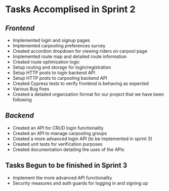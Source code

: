 # Tasks Accomplised in Sprint 2
## _Frontend_
- Implemented login and signup pages
- Implemented carpooling preferences survey
- Created accordion dropdown for viewing riders on carpool page
- Implemented route map and detailed route information
- Created route optimization logic
- Setup routing and storage for login/registration
- Setup HTTP posts to login backend API
- Setup HTTP posts to carpooling backend API
- Created Cypress tests to verify frontend is behaving as expected
- Various Bug fixes
- Created a detailed organization format for our project that we have been following

## _Backend_
- Created an API for CRUD login functionality
- Created an API to manage carpooling groups
- Created a more advanced login API (to be implemented in sprint 3)
- Created unit tests for verification purposes
- Created documentation detailing the uses of the APIs

## Tasks Begun to be finished in Sprint 3
- Implement the more advanced API functionality
- Security measures and auth guards for logging in and signing up


